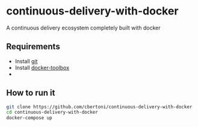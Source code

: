 # continuous-delivery-with-docker
A continuous delivery ecosystem completely built with docker

## Requirements
- Install [git](https://git-scm.com/book/en/v2/Getting-Started-Installing-Git)
- Install [docker-toolbox](https://www.docker.com/docker-toolbox)
- 

## How to run it

```bash
git clone https://github.com/cbertoni/continuous-delivery-with-docker
cd continuous-delivery-with-docker
docker-compose up
```